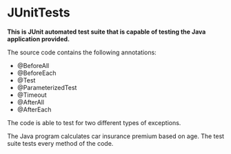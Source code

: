 # JUnitTests

**This is JUnit automated test suite that is capable of testing the Java application provided.**

The source code contains the following annotations:

- @BeforeAll
- @BeforeEach
- @Test
- @ParameterizedTest
- @Timeout
- @AfterAll
- @AfterEach

The code is able to test for two different types of exceptions.

The Java program calculates car insurance premium based on age.
The test suite tests every method of the code.